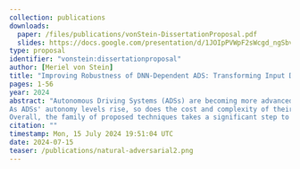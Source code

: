 ```yaml
---
collection: publications
downloads:
  paper: /files/publications/vonStein-DissertationProposal.pdf
  slides: https://docs.google.com/presentation/d/1JOIpPVWpF2sWcgd_ngSbvs8uehXJkTA8tbnvrYwWqZs/edit?usp=sharing
type: proposal
identifier: "vonstein:dissertationproposal"
author: [Meriel von Stein]
title: "Improving Robustness of DNN-Dependent ADS: Transforming Input Distributions to Account for Inference and System State"
pages: 1-56
year: 2024
abstract: "Autonomous Driving Systems (ADSs) are becoming more advanced and ubiquitous, enabled by increasingly sophisticated deep neural networks (DNNs).
As ADSs' autonomy levels rise, so does the cost and complexity of their failures. Often, these failures arise when these DNNs are less robust than expected. In studying these systems, I found that these failures can occur due to unexplored inputs from the long tail of driving scenarios or when the system evolution affects the input distribution. These circumstances are common but challenging to accommodate because their effects are difficult to anticipate and solutions may not generalize, leaving us with a brittle system. I postulate that the impact of input distribution shifts on the robustness of a DNN-dependent system can be manipulated through the careful design and encoding of transformations that account for their effects on DNN predictions, analysis of their compounding effects on system state, and naturalness. To overcome these threats to robustness, I have developed two types of techniques. First, I have engineered techniques to mitigate robustness-related failures when the cause is known but the effect on the DNN prediction is not, specifically for the common scenario when a sensor component used to collect the training dataset for a DNN onboard an ADS is swapped out. Second, I have extended adversarial test generation techniques, which aim to produce input perturbations that cause a DNN to compute incorrect outputs and estimate DNN robustness, to consider how the effect of perturbations are attenuated by other ADS subsystems and are less effective as ADS state evolves. However, these perturbations are often not in distribution and appear unnatural, making them easy to spot and dismantle or less likely to resemble deployment conditions. I will investigate two  approaches to increase naturalness while retaining perturbation strength: constraining perturbation generation techniques to only reproduce features seen during DNN training, and manipulating unconstrained perturbations with diffusion models to appear naturalistic to humans.
Overall, the family of proposed techniques takes a significant step to improving ADS robustness."
citation: ""
timestamp: Mon, 15 July 2024 19:51:04 UTC
date: 2024-07-15
teaser: /publications/natural-adversarial2.png
---
```

